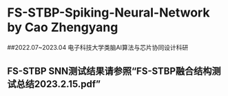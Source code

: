# FS-STBP-Spiking-Neural-Network by Cao Zhengyang

##2022.07~2023.04	电子科技大学类脑AI算法与芯片协同设计科研   

## FS-STBP SNN测试结果请参照“FS-STBP融合结构测试总结2023.2.15.pdf”
